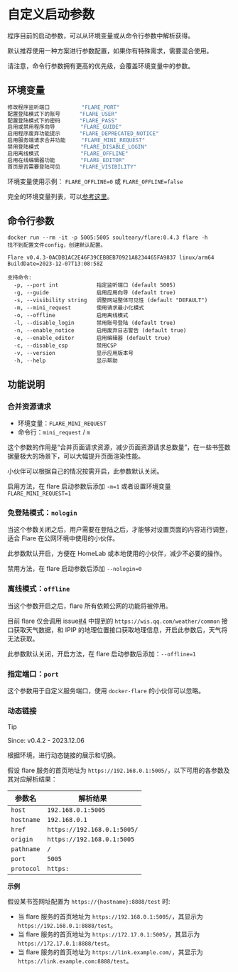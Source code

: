 # 自定义启动参数

程序目前的启动参数，可以从环境变量或从命令行参数中解析获得。

默认推荐使用一种方案进行参数配置，如果你有特殊需求，需要混合使用。

请注意，命令行参数拥有更高的优先级，会覆盖环境变量中的参数。


## 环境变量

```bash
修改程序监听端口          "FLARE_PORT"
配置登陆模式下的账号      "FLARE_USER"
配置登陆模式下的密码      "FLARE_PASS"
启用或禁用程序向导        "FLARE_GUIDE"
启用程序废弃功能提示      "FLARE_DEPRECATED_NOTICE"
启用服务端请求合并功能     "FLARE_MINI_REQUEST"
禁用登陆模式             "FLARE_DISABLE_LOGIN"
启用离线模式             "FLARE_OFFLINE"
启用在线编辑器功能        "FLARE_EDITOR"
首页是否需要登陆可见      "FLARE_VISIBILITY"
```

环境变量使用示例： `FLARE_OFFLINE=0` 或 `FLARE_OFFLINE=false`

完全的环境变量列表，可以[参考这里](https://github.com/soulteary/flare/blob/main/model/cmd.go)。


## 命令行参数

```
docker run --rm -it -p 5005:5005 soulteary/flare:0.4.3 flare -h
找不到配置文件config，创建默认配置。

Flare v0.4.3-0ACDB1AC2E46F39CEBBEB70921A8234465FA9837 linux/arm64 BuildDate=2023-12-07T13:08:58Z

支持命令:
  -p, --port int            指定监听端口 (default 5005)
  -g, --guide               启用应用向导 (default true)
  -s, --visibility string   调整网站整体可见性 (default "DEFAULT")
  -m, --mini_request        使用请求最小化模式
  -o, --offline             启用离线模式
  -l, --disable_login       禁用账号登陆 (default true)
  -n, --enable_notice       启用废弃日志警告 (default true)
  -e, --enable_editor       启用编辑器 (default true)
  -c, --disable_csp         禁用CSP
  -v, --version             显示应用版本号
  -h, --help                显示帮助
```

## 功能说明

### 合并资源请求

- 环境变量：`FLARE_MINI_REQUEST`
- 命令行：`mini_request` / `m`

这个参数的作用是“合并页面请求资源，减少页面资源请求总数量”，在一些书签数据量极大的场景下，可以大幅提升页面渲染性能。

小伙伴可以根据自己的情况按需开启，此参数默认关闭。

启用方法，在 flare 启动参数后添加 `-m=1` 或者设置环境变量 `FLARE_MINI_REQUEST=1`
### 免登陆模式：`nologin`

当这个参数关闭之后，用户需要在登陆之后，才能够对设置页面的内容进行调整，适合 Flare 在公网环境中使用的小伙伴。

此参数默认开启，方便在 HomeLab 或本地使用的小伙伴，减少不必要的操作。

禁用方法，在 flare 启动参数后添加 `--nologin=0`

### 离线模式：`offline`

当这个参数开启之后，flare 所有依赖公网的功能将被停用。

目前 flare 仅会调用 issue[#4](https://github.com/soulteary/docker-flare/issues/4) 中提到的 `https://wis.qq.com/weather/common` 接口获取天气数据，和 IPIP 的地理位置接口获取地理信息，开启此参数后，天气将无法获取。

此参数默认关闭，开启方法，在 flare 启动参数后添加：`--offline=1`

### 指定端口：`port`

这个参数用于自定义服务端口，使用 `docker-flare` 的小伙伴可以忽略。

### 动态链接

> [!TIP]
> Since: v0.4.2 - 2023.12.06

根据环境，进行动态链接的展示和切换。

假设 flare 服务的首页地址为 `https://192.168.0.1:5005/`，以下可用的各参数及其对应解析结果：

| 参数名 | 解析结果 |
| --- | --- |
| `host` | `192.168.0.1:5005` |
| `hostname` | `192.168.0.1` |
| `href` | `https://192.168.0.1:5005/` |
| `origin` | `https://192.168.0.1:5005` |
| `pathname` | `/` |
| `port` | `5005` |
| `protocol` | `https:` |

**示例**

假设某书签网址配置为 `https://{hostname}:8888/test` 时:

- 当 flare 服务的首页地址为 `https://192.168.0.1:5005/`，其显示为 `https://192.168.0.1:8888/test`。
- 当 flare 服务的首页地址为 `https://172.17.0.1:5005/`，其显示为 `https://172.17.0.1:8888/test`。
- 当 flare 服务的首页地址为 `https://link.example.com/`，其显示为 `https://link.example.com:8888/test`。
